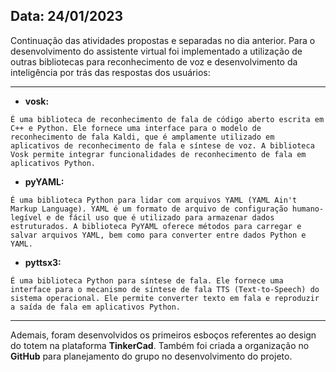 ## Data: 24/01/2023

Continuação das atividades propostas e separadas no dia anterior. Para o desenvolvimento do assistente virtual foi implementado a utilização de outras bibliotecas para reconhecimento de voz e desenvolvimento da inteligência por trás das respostas dos usuários:
***
- **vosk:**

`É uma biblioteca de reconhecimento de fala de código aberto escrita em C++ e Python. Ele fornece uma interface para o modelo de reconhecimento de fala Kaldi, que é amplamente utilizado em aplicativos de reconhecimento de fala e síntese de voz. A biblioteca Vosk permite integrar funcionalidades de reconhecimento de fala em aplicativos Python.`

- **pyYAML:**

`É uma biblioteca Python para lidar com arquivos YAML (YAML Ain't Markup Language). YAML é um formato de arquivo de configuração humano-legível e de fácil uso que é utilizado para armazenar dados estruturados. A biblioteca PyYAML oferece métodos para carregar e salvar arquivos YAML, bem como para converter entre dados Python e YAML.`

- **pyttsx3:**
 
`É uma biblioteca Python para síntese de fala. Ele fornece uma interface para o mecanismo de síntese de fala TTS (Text-to-Speech) do sistema operacional. Ele permite converter texto em fala e reproduzir a saída de fala em aplicativos Python.`

***
Ademais, foram desenvolvidos os primeiros esboços referentes ao design do totem na plataforma **TinkerCad**. Também foi criada a organização no **GitHub** para planejamento do grupo no desenvolvimento do projeto.
